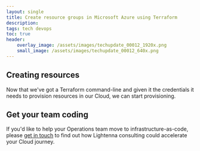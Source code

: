 ```yaml
---
layout: single
title: Create resource groups in Microsoft Azure using Terraform
description: 
tags: tech devops
toc: true
header:
    overlay_image: /assets/images/techupdate_00012_1920x.png
    small_image: /assets/images/techupdate_00012_640x.png
---
```


## Creating resources
Now that we've got a Terraform command-line and given it the credentials it needs to provision resources in our Cloud, we can start provisioning.

## Get your team coding
If you'd like to help your Operations team move to infrastructure-as-code, please [get in touch](/contact) to find out how Lightenna consulting could accelerate your Cloud journey.
